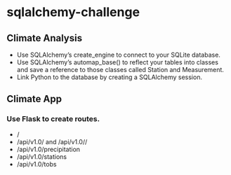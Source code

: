 # sqlalchemy-challenge

## Climate Analysis

- Use SQLAlchemy’s create_engine to connect to your SQLite database.
- Use SQLAlchemy’s automap_base() to reflect your tables into classes and save a reference to those classes called Station and Measurement.
- Link Python to the database by creating a SQLAlchemy session.

## Climate App

### Use Flask to create routes.

- /
- /api/v1.0/<start> and /api/v1.0/<start>/<end>
- /api/v1.0/precipitation
- /api/v1.0/stations
- /api/v1.0/tobs